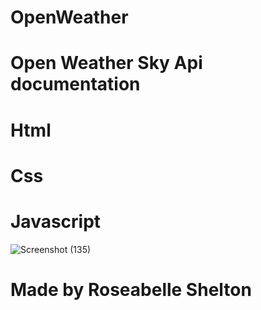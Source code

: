 
# OpenWeather
# Open Weather Sky Api documentation
# Html
# Css
# Javascript








![Screenshot (135)](https://user-images.githubusercontent.com/103977896/174322557-e9e3be61-6664-427c-90e6-aa0851d75dc2.png)


# Made by Roseabelle Shelton

